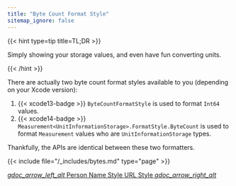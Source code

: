 ```yaml
---
title: "Byte Count Format Style"
sitemap_ignore: false
---
```


{{< hint type=tip title=TL;DR >}}

Simply showing your storage values, and even have fun converting units.

{{< /hint >}}

There are actually two byte count format styles available to you (depending on your Xcode version):

1. {{< xcode13-badge >}} `ByteCountFormatStyle` is used to format `Int64` values.
2. {{< xcode14-badge >}} `Measurement<UnitInformationStorage>.FormatStyle.ByteCount` is used to format `Measurement` values who are `UnitInformationStorage` types.

Thankfully, the APIs are identical between these two formatters.

{{< include file="/_includes/bytes.md" type="page" >}}

<div class="gdoc-page__footer flex flex-wrap justify-between">
  <span class="gdoc-page__nav">
    <a class="gdoc-page__nav--prev flex align-center" href="/person-name-style" title="Person Name Style">
      <i class="gdoc-icon">gdoc_arrow_left_alt</i>
      Person Name Style
    </a>
  </span>
  <span class="gdoc-page__nav">
    <a class="gdoc-page__nav--next flex align-center" href="/url-style/" title="URL Style">
      URL Style
      <i class="gdoc-icon">gdoc_arrow_right_alt</i>
    </a>
  </span>
</div>